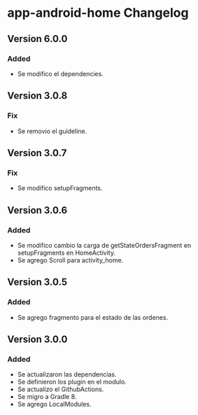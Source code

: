 # app-android-home Changelog

## Version 6.0.0
### Added
- Se modifico el dependencies.

## Version 3.0.8
### Fix
- Se removio el guideline.

## Version 3.0.7
### Fix
- Se modifico setupFragments.

## Version 3.0.6
### Added
- Se modifico cambio la carga de getStateOrdersFragment en setupFragments en HomeActivity.
- Se agrego Scroll para activity_home.

## Version 3.0.5
### Added
- Se agrego fragmento para el estado de las ordenes.

## Version 3.0.0
### Added
- Se actualizaron las dependencias.
- Se definieron los plugin en el modulo.
- Se actualizo el GithubActions.
- Se migro a Gradle 8.
- Se agrego LocalModules.